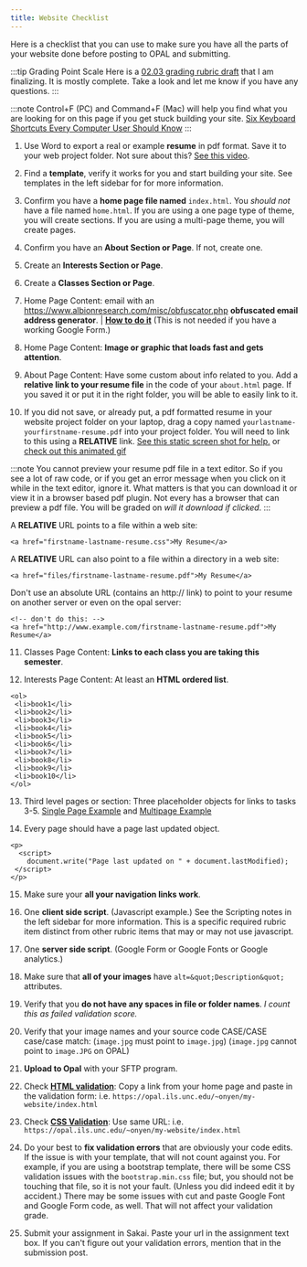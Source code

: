 ```yaml
---
title: Website Checklist
---
```


Here is a checklist that you can use to make sure you have all the parts of your website done before posting to OPAL and submitting.

:::tip Grading Point Scale
Here is a [02.03 grading rubric draft](https://docs.google.com/spreadsheets/d/15xJiRcZNag7ZymqJ-0X6VNHegPlHtkeakk5dKLr31Mw/edit?usp=sharing) that I am finalizing. It is mostly complete. Take a look and let me know if you have any questions.
:::

:::note
Control+F (PC) and Command+F (Mac) will help you find what you are looking for on this page if you get stuck building your site. [Six Keyboard Shortcuts Every Computer User Should Know](https://lifehacker.com/six-keyboard-shortcuts-every-computer-user-should-know-5836288)
:::

1. Use Word to export a real or example **resume** in pdf format. Save it to your web project folder. Not sure about this? [See this video](https://www.youtube.com/watch?v=3Y-GeTi472A).

2. Find a **template**, verify it works for you and start building your site. See templates in the left sidebar for  for more information.

3. Confirm you have a **home page file named** ```index.html```. You *should not* have a file named ```home.html```. If you are using a one page type of theme, you will create sections. If you are using a multi-page theme, you will create pages.

4. Confirm you have an **About Section or Page**. If not, create one.

5. Create an **Interests Section or Page**.

6. Create a **Classes Section or Page**.

7. Home Page Content: email with an <https://www.albionresearch.com/misc/obfuscator.php> **obfuscated email address generator**. | [**How to do it**](/img/obfuscated-email.png) (This is not needed if you have a working Google Form.)

8. Home Page Content: **Image or graphic that loads fast and gets attention**.

9. About Page Content: Have some custom about info related to you. Add a **relative link to your resume file** in the code of your ```about.html``` page. If you saved it or put it in the right folder, you will be able to easily link to it.

10. If you did not save, or already put, a pdf formatted resume in your website project folder on your laptop, drag a copy named ```yourlastname-yourfirstname-resume.pdf``` into your project folder. You will need to link to this using a **RELATIVE** link. [See this static screen shot for help.](/img/resume.png) or [check out this animated gif](/img/resume.gif)

:::note
You cannot preview your resume pdf file in a text editor. So if you see a lot of raw code, or if you get an error message when you click on it while in the text editor, ignore it. What matters is that you can download it or view it in a browser based pdf plugin. Not every has a browser that can preview a pdf file. You will be graded on *will it download if clicked*.
:::

A **RELATIVE** URL points to a file within a web site:

```
<a href="firstname-lastname-resume.css">My Resume</a>
```
A **RELATIVE** URL can also point to a file within a directory in a web site:

```
<a href="files/firstname-lastname-resume.pdf">My Resume</a>
```

Don't use an absolute URL (contains an http:// link) to point to your resume on another server or even on the opal server:

```
<!-- don't do this: -->
<a href="http://www.example.com/firstname-lastname-resume.pdf">My Resume</a>
```

11. Classes Page Content: **Links to each class you are taking this semester**.

12. Interests Page Content: At least an **HTML ordered list**.

```
<ol>
 <li>book1</li>
 <li>book2</li>
 <li>book3</li>
 <li>book4</li>
 <li>book5</li>
 <li>book6</li>
 <li>book7</li>
 <li>book8</li>
 <li>book9</li>
 <li>book10</li>
</ol>
```

13. Third level pages or section: Three placeholder objects for links to tasks 3-5. [Single Page Example](/img/project-links-one-page.png) and [Multipage Example](/img/project-links-multi-page.png)

14. Every page should have a page last updated object.

```
<p>
  <script>
    document.write("Page last updated on " + document.lastModified);
 </script>
</p>
```

15. Make sure your **all your navigation links work**.

16. One **client side script**. (Javascript example.) See the Scripting notes in the left sidebar for more information. This is a specific required rubric item distinct from other rubric items that may or may not use javascript.

17. One **server side script**. (Google Form or Google Fonts or Google analytics.)

18. Make sure that **all of your images** have ```alt=&quot;Description&quot;``` attributes.

19. Verify that you **do not have any spaces in file or folder names**. *I count this as failed validation score.*

20. Verify that your image names and your source code CASE/CASE case/case match: (```image.jpg``` must point to ```image.jpg```) (```image.jpg``` cannot point to ```image.JPG``` on OPAL)

21. **Upload to Opal** with your SFTP program.

22. Check [**HTML validation**](https://validator.w3.org/): Copy a link from your home page and paste in the  validation form: i.e. ```https://opal.ils.unc.edu/~onyen/my-website/index.html```

23. Check [**CSS Validation**](https://jigsaw.w3.org/css-validator/): Use same URL: i.e. ```https://opal.ils.unc.edu/~onyen/my-website/index.html```

24. Do your best to **fix validation errors** that are obviously your code edits. If the issue is with your template, that will not count against you. For example, if you are using a bootstrap template, there will be some CSS validation issues with the ```bootstrap.min.css``` file; but, you should not be touching that file, so it is not your fault. (Unless you did indeed edit it by accident.) There may be some issues with cut and paste Google Font and Google Form code, as well. That will not affect your validation grade.

25. Submit your assignment in Sakai. Paste your url in the assignment text box. If you can't figure out your validation errors, mention that in the submission post.
